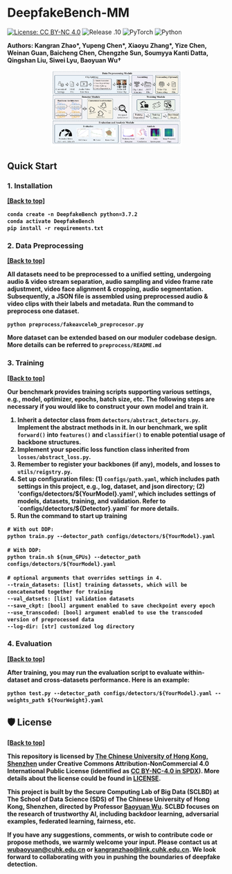 # DeepfakeBench-MM

[![License: CC BY-NC 4.0](https://img.shields.io/badge/License-CC_BY--NC_4.0-brightgreen.svg)](https://creativecommons.org/licenses/by-nc/4.0/) ![Release .10](https://img.shields.io/badge/Release-0.4-brightgreen) ![PyTorch](https://img.shields.io/badge/PyTorch-1.11-brightgreen) ![Python](https://img.shields.io/badge/Python-3.7.2-brightgreen)

<b> Authors: Kangran Zhao*, Yupeng Chen*, Xiaoyu Zhang*, Yize Chen, Weinan Guan, Baicheng Chen, Chengzhe Sun, Soumyya Kanti Datta, Qingshan Liu, Siwei Lyu, Baoyuan Wu†

<div style="text-align:center;">
  <img src="figures/benchmark.png" style="max-width:60%;">
</div>

## Quick Start
### 1. Installation
<a href="#top">[Back to top]</a>
```
conda create -n DeepfakeBench python=3.7.2
conda activate DeepfakeBench
pip install -r requirements.txt
```
### 2. Data Preprocessing
<a href="#top">[Back to top]</a>

All datasets need to be preprocessed to a unified setting, undergoing audio & video stream separation, audio sampling and video frame rate adjustment, video face alignment & cropping, audio segmentation. Subsequently, a JSON file is assembled using preprocessed audio & video clips with their labels and metadata. Run the command to preprocess one dataset.
```
python preprocess/fakeavceleb_preprocesor.py
```
More dataset can be extended based on our moduler codebase design. More details can be referred to `preprocess/README.md`

### 3. Training
<a href="#top">[Back to top]</a>

Our benchmark provides training scripts supporting various settings, e.g., model, optimizer, epochs, batch size, etc. The following steps are necessary if you would like to construct your own model and train it.
1. Inherit a detector class from `detectors/abstract_detectors.py`. Implement the abstract methods in it. In our benchmark, we split `forward()` into `features()` and `classifier()` to enable potential usage of backbone structures.
2. Implement your specific loss function class inherited from `losses/abstract_loss.py`.
3. Remember to register your backbones (if any), models, and losses to `utils/reigstry.py`.
4. Set up configuration files: (1) `configs/path.yaml`, which includes path settings in this project, e.g., log, dataset, and json directory; (2) 'configs/detectors/${YourModel}.yaml', which includes settings of models, datasets, training, and validation. Refer to `configs/detectors/${Detector}.yaml` for more details.
5. Run the command to start up training
```
# With out DDP:
python train.py --detector_path configs/detectors/${YourModel}.yaml

# With DDP:
python train.sh ${num_GPUs} --detector_path configs/detectors/${YourModel}.yaml

# optional arguments that overrides settings in 4.
--train_datasets: [list] training datassets, which will be concatenated together for training
--val_datsets: [list] validation datasets
--save_ckpt: [bool] argument enabled to save checkpoint every epoch
--use_transcoded: [bool] argument enabled to use the transcoded version of preprocessed data 
--log-dir: [str] customized log directory
```

### 4. Evaluation
<a href="#top">[Back to top]</a>

After training, you may run the evaluation script to evaluate within-dataset and cross-datasets performance. Here is an example:
```
python test.py --detector_path configs/detectors/${YourModel}.yaml --weights_path ${YourWeight}.yaml
```


## 🛡️ License

<a href="#top">[Back to top]</a>


This repository is licensed by [The Chinese University of Hong Kong, Shenzhen](https://www.cuhk.edu.cn/en) under Creative Commons Attribution-NonCommercial 4.0 International Public License (identified as [CC BY-NC-4.0 in SPDX](https://spdx.org/licenses/)). More details about the license could be found in [LICENSE](./LICENSE).

This project is built by the Secure Computing Lab of Big Data (SCLBD) at The School of Data Science (SDS) of The Chinese University of Hong Kong, Shenzhen, directed by Professor [Baoyuan Wu](https://sites.google.com/site/baoyuanwu2015/home). SCLBD focuses on the research of trustworthy AI, including backdoor learning, adversarial examples, federated learning, fairness, etc.

If you have any suggestions, comments, or wish to contribute code or propose methods, we warmly welcome your input. Please contact us at wubaoyuan@cuhk.edu.cn or kangranzhao@link.cuhk.edu.cn. We look forward to collaborating with you in pushing the boundaries of deepfake detection.
